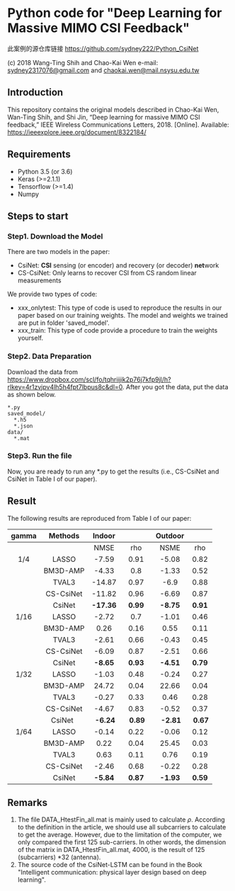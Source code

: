 # Python code for "Deep Learning for Massive MIMO CSI Feedback"
此案例的源仓库链接 https://github.com/sydney222/Python_CsiNet

(c) 2018 Wang-Ting Shih and Chao-Kai Wen e-mail: sydney2317076@gmail.com and chaokai.wen@mail.nsysu.edu.tw

## Introduction
This repository contains the original models described in 
Chao-Kai Wen, Wan-Ting Shih, and Shi Jin, “Deep learning for massive MIMO CSI feedback,” IEEE Wireless Communications Letters, 2018. [Online]. Available: https://ieeexplore.ieee.org/document/8322184/

## Requirements
- Python 3.5 (or 3.6)
- Keras (>=2.1.1)
- Tensorflow (>=1.4)
- Numpy

## Steps to start

### Step1. Download the Model
There are two models in the paper:
- CsiNet: **CSI** sensing (or encoder) and recovery (or decoder) **net**work
- CS-CsiNet: Only learns to recover CSI from CS random linear measurements

We provide two types of code:
- xxx_onlytest: This type of code is used to reproduce the results in our paper based on our training weights. The model and weights we trained are put in folder 'saved_model'.
- xxx_train: This type of code provide a procedure to train the weights yourself.


### Step2. Data Preparation
Download the data from https://www.dropbox.com/scl/fo/tqhriijik2p76j7kfp9jl/h?rlkey=4r1zvjpv4lh5h4fpt7lbpus8c&dl=0. After you got the data, put the data as shown below.
```
*.py
saved_model/
  *.h5
  *.json
data/
  *.mat
```

### Step3. Run the file
Now, you are ready to run any *.py to get the results (i.e., CS-CsiNet and CsiNet in Table I of our paper).

## Result
The following results are reproduced from Table I of our paper:

|   gamma  |  Methods  | Indoor |            | Outdoor |        |
|:--------:|:---------:|:------:|:----------:|:-------:|:------:|
|          |           |  NMSE  |     rho    |   NSME  |   rho  |
|    1/4   | LASSO     |  -7.59 |    0.91    |  -5.08  |  0.82  |
|          | BM3D-AMP  |  -4.33 |     0.8    |  -1.33  |  0.52  |
|          | TVAL3     | -14.87 |    0.97    |   -6.9  |  0.88  |
|          | CS-CsiNet | -11.82 |    0.96    |  -6.69  |  0.87  |
|          | CsiNet    | **-17.36** |   **0.99**   |  **-8.75**  |  **0.91**  |
|   1/16   | LASSO     |  -2.72 |     0.7    |  -1.01  |  0.46  |
|          | BM3D-AMP  |  0.26  |    0.16    |   0.55  |  0.11  |
|          | TVAL3     |  -2.61 |    0.66    |  -0.43  |  0.45  |
|          | CS-CsiNet |  -6.09 |    0.87    |  -2.51  |  0.66  |
|          | CsiNet    |  **-8.65** |    **0.93**    |  **-4.51**  |  **0.79**  |
|   1/32   | LASSO     |  -1.03 |    0.48    |  -0.24  |  0.27  |
|          | BM3D-AMP  |  24.72 |    0.04    |  22.66  |  0.04  |
|          | TVAL3     |  -0.27 |    0.33    |   0.46  |  0.28  |
|          | CS-CsiNet |  -4.67 |    0.83    |  -0.52  |  0.37  |
|          | CsiNet    |  **-6.24** |    **0.89**    |  **-2.81**  |  **0.67**  |
|   1/64   | LASSO     |  -0.14 |    0.22    |  -0.06  |  0.12  |
|          | BM3D-AMP  |  0.22  |    0.04    |  25.45  |  0.03  |
|          | TVAL3     |  0.63  |    0.11    |   0.76  |  0.19  |
|          | CS-CsiNet |  -2.46 |    0.68    |  -0.22  |  0.28  |
|          | CsiNet    |  **-5.84** |    **0.87**    |  **-1.93**  |  **0.59**  |


## Remarks
1. The file DATA_HtestFin_all.mat is mainly used to calculate $\rho$. According to the definition in the article, we should use all subcarriers to calculate to get the average. However, due to the limitation of the computer, we only compared the first 125 sub-carriers. In other words, the dimension of the matrix in DATA_HtestFin_all.mat, 4000, is the result of 125 (subcarriers) *32 (antenna).
2. The source code of the CsiNet-LSTM can be found in the Book "Intelligent communication: physical layer design based on deep learning".
